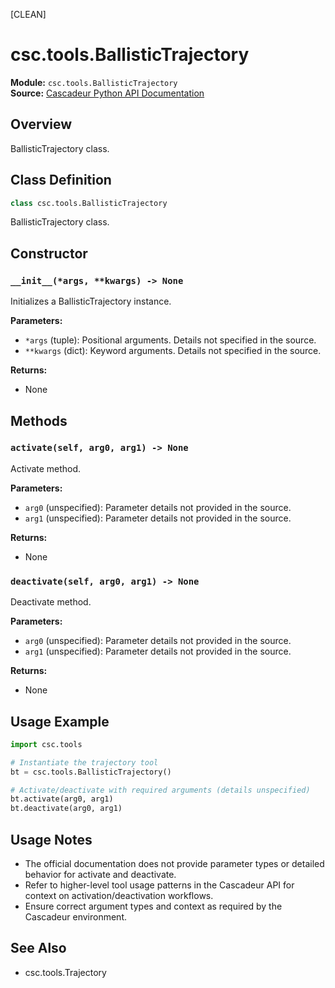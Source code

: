 [CLEAN]
<!-- Cleaned by batch script 2025-08-22 23:43 | Original: e7b8aa40 -->

# csc.tools.BallisticTrajectory

**Module:** `csc.tools.BallisticTrajectory`  
**Source:** [Cascadeur Python API Documentation](https://cascadeur.com/python-api/_generate/csc.tools.BallisticTrajectory.html)

## Overview

BallisticTrajectory class.

## Class Definition

```python
class csc.tools.BallisticTrajectory
```

BallisticTrajectory class.

## Constructor

### `__init__(*args, **kwargs) -> None`

Initializes a BallisticTrajectory instance.

**Parameters:**
- `*args` (tuple): Positional arguments. Details not specified in the source.
- `**kwargs` (dict): Keyword arguments. Details not specified in the source.

**Returns:**
- None

## Methods

### `activate(self, arg0, arg1) -> None`

Activate method.

**Parameters:**
- `arg0` (unspecified): Parameter details not provided in the source.
- `arg1` (unspecified): Parameter details not provided in the source.

**Returns:**
- None

### `deactivate(self, arg0, arg1) -> None`

Deactivate method.

**Parameters:**
- `arg0` (unspecified): Parameter details not provided in the source.
- `arg1` (unspecified): Parameter details not provided in the source.

**Returns:**
- None

## Usage Example

```python
import csc.tools

# Instantiate the trajectory tool
bt = csc.tools.BallisticTrajectory()

# Activate/deactivate with required arguments (details unspecified)
bt.activate(arg0, arg1)
bt.deactivate(arg0, arg1)
```

## Usage Notes

- The official documentation does not provide parameter types or detailed behavior for activate and deactivate.
- Refer to higher-level tool usage patterns in the Cascadeur API for context on activation/deactivation workflows.
- Ensure correct argument types and context as required by the Cascadeur environment.

## See Also

- csc.tools.Trajectory